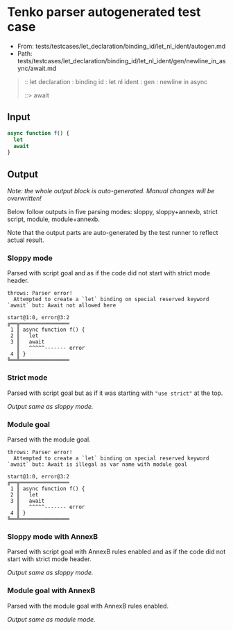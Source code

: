# Tenko parser autogenerated test case

- From: tests/testcases/let_declaration/binding_id/let_nl_ident/autogen.md
- Path: tests/testcases/let_declaration/binding_id/let_nl_ident/gen/newline_in_async/await.md

> :: let declaration : binding id : let nl ident : gen : newline in async
>
> ::> await

## Input


`````js
async function f() {
  let
  await
}
`````

## Output

_Note: the whole output block is auto-generated. Manual changes will be overwritten!_

Below follow outputs in five parsing modes: sloppy, sloppy+annexb, strict script, module, module+annexb.

Note that the output parts are auto-generated by the test runner to reflect actual result.

### Sloppy mode

Parsed with script goal and as if the code did not start with strict mode header.

`````
throws: Parser error!
  Attempted to create a `let` binding on special reserved keyword `await` but: Await not allowed here

start@1:0, error@3:2
╔══╦════════════════
 1 ║ async function f() {
 2 ║   let
 3 ║   await
   ║   ^^^^^------- error
 4 ║ }
╚══╩════════════════

`````

### Strict mode

Parsed with script goal but as if it was starting with `"use strict"` at the top.

_Output same as sloppy mode._

### Module goal

Parsed with the module goal.

`````
throws: Parser error!
  Attempted to create a `let` binding on special reserved keyword `await` but: Await is illegal as var name with module goal

start@1:0, error@3:2
╔══╦════════════════
 1 ║ async function f() {
 2 ║   let
 3 ║   await
   ║   ^^^^^------- error
 4 ║ }
╚══╩════════════════

`````

### Sloppy mode with AnnexB

Parsed with script goal with AnnexB rules enabled and as if the code did not start with strict mode header.

_Output same as sloppy mode._

### Module goal with AnnexB

Parsed with the module goal with AnnexB rules enabled.

_Output same as module mode._
